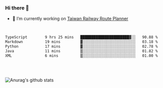 ### Hi there 👋

- 🔭 I’m currently working on [Taiwan Railway Route Planner](https://github.com/Taiwan-Railway-Route-Planner)

<br/>

<!--START_SECTION:waka-->

```txt
TypeScript        9 hrs 25 mins   ██████████████████████▓░░   90.88 %
Markdown          19 mins         ▓░░░░░░░░░░░░░░░░░░░░░░░░   03.18 %
Python            17 mins         ▓░░░░░░░░░░░░░░░░░░░░░░░░   02.78 %
Java              11 mins         ▒░░░░░░░░░░░░░░░░░░░░░░░░   01.82 %
XML               6 mins          ▒░░░░░░░░░░░░░░░░░░░░░░░░   01.00 %
```

<!--END_SECTION:waka-->

<br/>
<br/>

![Anurag's github stats](https://github-readme-stats.vercel.app/api?username=DepickereSven&show_icons=true&theme=tokyonight)



<!--
**DepickereSven/DepickereSven** is a ✨ _special_ ✨ repository because its `README.md` (this file) appears on your GitHub profile.

Here are some ideas to get you started:

- 🔭 I’m currently working on ...
- 🌱 I’m currently learning ...
- 👯 I’m looking to collaborate on ...
- 🤔 I’m looking for help with ...
- 💬 Ask me about ...
- 📫 How to reach me: ...
- 😄 Pronouns: ...
- ⚡ Fun fact: ...
-->
